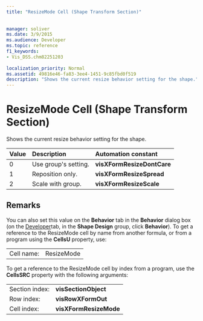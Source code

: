 ```yaml
---
title: "ResizeMode Cell (Shape Transform Section)"
 
 
manager: soliver
ms.date: 3/9/2015
ms.audience: Developer
ms.topic: reference
f1_keywords:
- Vis_DSS.chm82251203
 
localization_priority: Normal
ms.assetid: 49816e46-fa83-3ee4-1451-9c85fbd0f519
description: "Shows the current resize behavior setting for the shape."
---
```


# ResizeMode Cell (Shape Transform Section)

Shows the current resize behavior setting for the shape.
  
|**Value**|**Description**|**Automation constant**|
|:-----|:-----|:-----|
|0  <br/> |Use group's setting.  <br/> |**visXFormResizeDontCare** <br/> |
|1  <br/> |Reposition only.  <br/> |**visXFormResizeSpread** <br/> |
|2  <br/> |Scale with group.  <br/> |**visXFormResizeScale** <br/> |
   
## Remarks

You can also set this value on the **Behavior** tab in the **Behavior** dialog box (on the [Developer](run-in-developer-mode-display-the-developer-tab.md)tab, in the **Shape Design** group, click **Behavior**). To get a reference to the ResizeMode cell by name from another formula, or from a program using the **CellsU** property, use: 
  
|||
|:-----|:-----|
|Cell name:  <br/> |ResizeMode  <br/> |
   
To get a reference to the ResizeMode cell by index from a program, use the **CellsSRC** property with the following arguments: 
  
|||
|:-----|:-----|
|Section index:  <br/> |**visSectionObject** <br/> |
|Row index:  <br/> |**visRowXFormOut** <br/> |
|Cell index:  <br/> |**visXFormResizeMode** <br/> |
   

